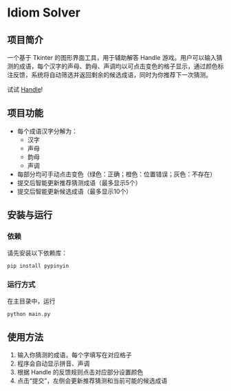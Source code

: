 #  Idiom Solver

## 项目简介
一个基于 Tkinter 的图形界面工具，用于辅助解答 Handle 游戏。用户可以输入猜测的成语，每个汉字的声母、韵母、声调均以可点击变色的格子显示，通过颜色标注反馈，系统将自动筛选并返回剩余的候选成语，同时为你推荐下一次猜测。

试试 [Handle](https://handle.antfu.me/)!

## 项目功能
- 每个成语汉字分解为：
  - 汉字
  - 声母
  - 韵母
  - 声调
- 每部分均可手动点击变色（绿色：正确；橙色：位置错误；灰色：不存在）
- 提交后智能更新推荐猜测成语（最多显示5个）
- 提交后智能更新候选成语（最多显示10个）

## 安装与运行

### 依赖
请先安装以下依赖库：

```bash
pip install pypinyin
```

### 运行方式

在主目录中，运行

```bash
python main.py
```

## 使用方法

1. 输入你猜测的成语，每个字填写在对应格子
2. 程序会自动显示拼音、声调
3. 根据 Handle 的反馈规则点击对应部分设置颜色
4. 点击“提交”，左侧会更新推荐猜测和当前可能的候选成语
